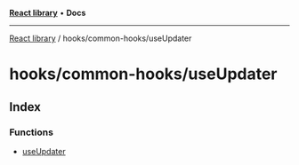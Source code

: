 [**React library**](../../../index.md) • **Docs**

***

[React library](../../../modules.md) / hooks/common-hooks/useUpdater

# hooks/common-hooks/useUpdater

## Index

### Functions

- [useUpdater](functions/useUpdater.md)
